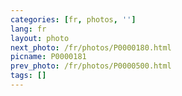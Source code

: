 ```yaml
---
categories: [fr, photos, '']
lang: fr
layout: photo
next_photo: /fr/photos/P0000180.html
picname: P0000181
prev_photo: /fr/photos/P0000500.html
tags: []
---
```

